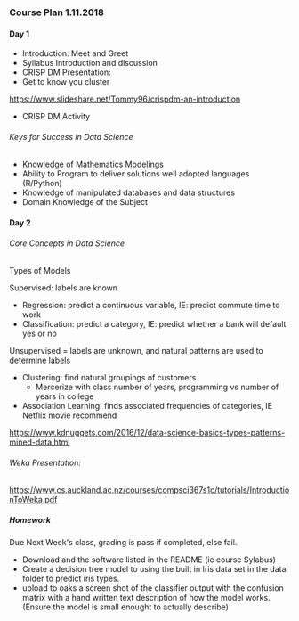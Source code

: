 ### Course Plan 1.11.2018
#### Day 1
* Introduction: Meet and Greet
* Syllabus Introduction and discussion
* CRISP DM Presentation:
* Get to know you cluster 

https://www.slideshare.net/Tommy96/crispdm-an-introduction

* CRISP DM Activity

###### Keys for Success in Data Science
  
  * Knowledge of Mathematics Modelings
  * Ability to Program to deliver solutions well adopted languages (R/Python)
  * Knowledge of manipulated databases and data structures
  * Domain Knowledge of the Subject
  
#### Day 2
###### Core Concepts in Data Science
Types of Models

Supervised:  labels are known
  
  * Regression: predict a continuous variable, IE: predict commute time to work
  * Classification: predict a category, IE: predict whether a bank will default yes or no
  
Unsupervised = labels are unknown, and natural patterns are used to determine labels

  * Clustering: find natural groupings of customers
    + Mercerize with class number of years, programming vs number of years in college
  * Association Learning: finds associated frequencies of categories, IE Netflix movie recommend
  
https://www.kdnuggets.com/2016/12/data-science-basics-types-patterns-mined-data.html

###### Weka Presentation:
https://www.cs.auckland.ac.nz/courses/compsci367s1c/tutorials/IntroductionToWeka.pdf

##### Homework

Due Next Week's class, grading is pass if completed, else fail.
* Download and the software listed in the README (ie course Sylabus)
* Create a decision tree model to using the built in Iris data set in the data folder to predict iris types.
* upload to oaks a screen shot of the classifier output with the confusion matrix with a hand written text description of how the model works.  (Ensure the model is small enought to actually describe)





